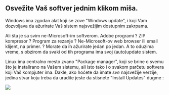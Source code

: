 <?php require("../../entete.php"); ?> <?php require("../../base.php"); ?>

<div id="corps">

<h2>Osvežite Vaš softver jednim klikom miša.</h2>

<p>Windows ima zgodan alat koji se zove "Windows update", i koji Vam
dozvoljava da ažurirate Vaš sistem najsvežijim dostupnim zakrpama.</p>

<p>Ali šta je sa svim ne-Microsoft-im softverom. Adobe programi ? 
ZIP kompresor ? Program za rezanje ? Ne-Microsoft-ov web browser ili email 
klijent, na primer. ? Morate da ih ažurirate jedan po jedan. A to oduzima vreme,
s obzirom da svaki od tih programa ima svoj (auto)update sistem.</p>

<p>Linux ima centralno mesto zvano "Package manager", koji se brine
o svemu što je instalirano na Vašem sistemu, ali isto tako i o svakom
parčetu softvera koji Vaš kompjuter ima. Dakle, ako hoćete da imate
<i>sve</i> najsvežije verzije, jedina stvar koju treba da uradite jeste da stisnete
"Install Updates" dugme :</p>

<img src="Images/global_update.png" />

</div>


